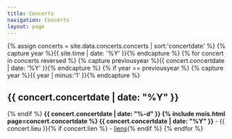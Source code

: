 ```yaml
---
title: Concerts
navigation: Concerts
layout: page
---
```


{% assign concerts =  site.data.concerts.concerts | sort:'concertdate' %}
{% capture year %}{{ site.time | date: '%Y' }}{% endcapture %}
{% for concert in concerts reversed %}
  {% capture previousyear %}{{ concert.concertdate | date: '%Y' }}{% endcapture %}
  {% if year == previousyear %}
      {% capture year %}{{ year | minus:'1' }}{% endcapture %}
<h2 class="date">{{ concert.concertdate | date: "%Y" }}</h2>
  {% endif %}
<span><strong>{{ concert.concertdate | date: "%-d" }} {% include mois.html page=concert.concertdate %} {{ concert.concertdate | date: "%Y" }}
</strong> - {{ concert.lieu }}{% if concert.lien %} - <a href="{{ concert.lien }}" rel="noreferrer">liens</a>{% endif %}</span>
{% endfor %}
